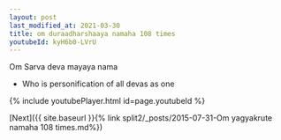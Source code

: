 ```yaml
---
layout: post
last_modified_at: 2021-03-30
title: om duraadharshaaya namaha 108 times
youtubeId: kyH6b0-LVrU
---
```

 
 
Om Sarva deva mayaya nama 
 
 -  Who is personification of all devas as one 
 
  
 
  
 
 
 
 
 
 


{% include youtubePlayer.html id=page.youtubeId %}
 
[Next]({{ site.baseurl }}{% link  split2/_posts/2015-07-31-Om yagyakrute namaha 108 times.md%})
 
